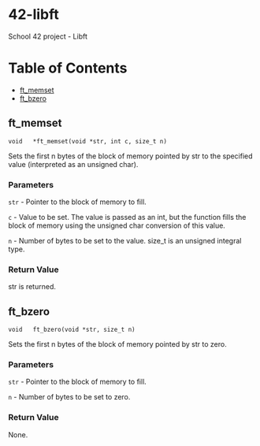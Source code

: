 # 42-libft
School 42 project - Libft
# Table of Contents
* [ft_memset](#ft_memset)
* [ft_bzero](#ft_bzero)
## ft_memset
`void	*ft_memset(void *str, int c, size_t n)`

Sets the first n bytes of the block of memory pointed by str to the specified value (interpreted as an unsigned char).
### Parameters
`str` - Pointer to the block of memory to fill.

`c` - Value to be set. The value is passed as an int, but the function fills the block of memory using the unsigned char conversion of this value.

`n` - Number of bytes to be set to the value. size_t is an unsigned integral type.
### Return Value
str is returned.
## ft_bzero
`void	ft_bzero(void *str, size_t n)`

Sets the first n bytes of the block of memory pointed by str to zero.
### Parameters
`str` - Pointer to the block of memory to fill.

`n` - Number of bytes to be set to zero.
### Return Value
None.
